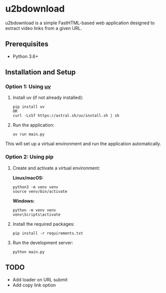 # u2bdownload

u2bdownload is a simple FastHTML-based web application designed to extract video links from a given URL.

## Prerequisites

- Python 3.6+

## Installation and Setup

### Option 1: Using [uv](https://docs.astral.sh/uv/)

1. Install uv (if not already installed):
   ```
   pip install uv
   OR
   curl -LsSf https://astral.sh/uv/install.sh | sh
   ```

2. Run the application:
   ```
   uv run main.py
   ```

This will set up a virtual environment and run the application automatically.



### Option 2: Using pip

1. Create and activate a virtual environment:

   **Linux/macOS:**
   ```
   python3 -m venv venv
   source venv/bin/activate
   ```

   **Windows:**
   ```
   python -m venv venv
   venv\Scripts\activate
   ```

2. Install the required packages:
   ```
   pip install -r requirements.txt
   ```

3. Run the development server:
   ```
   python main.py
   ```

## TODO

- Add loader on URL submit
- Add copy link option